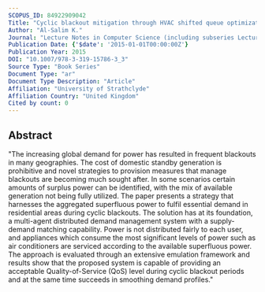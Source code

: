 ```yaml
---
SCOPUS_ID: 84922909042
Title: "Cyclic blackout mitigation through HVAC shifted queue optimization"
Author: "Al-Salim K."
Journal: "Lecture Notes in Computer Science (including subseries Lecture Notes in Artificial Intelligence and Lecture Notes in Bioinformatics)"
Publication Date: {'$date': '2015-01-01T00:00:00Z'}
Publication Year: 2015
DOI: "10.1007/978-3-319-15786-3_3"
Source Type: "Book Series"
Document Type: "ar"
Document Type Description: "Article"
Affiliation: "University of Strathclyde"
Affiliation Country: "United Kingdom"
Cited by count: 0
---
```


## Abstract
"The increasing global demand for power has resulted in frequent blackouts in many geographies. The cost of domestic standby generation is prohibitive and novel strategies to provision measures that manage blackouts are becoming much sought after. In some scenarios certain amounts of surplus power can be identified, with the mix of available generation not being fully utilized. The paper presents a strategy that harnesses the aggregated superfluous power to fulfil essential demand in residential areas during cyclic blackouts. The solution has at its foundation, a multi-agent distributed demand management system with a supply-demand matching capability. Power is not distributed fairly to each user, and appliances which consume the most significant levels of power such as air conditioners are serviced according to the available superfluous power. The approach is evaluated through an extensive emulation framework and results show that the proposed system is capable of providing an acceptable Quality-of-Service (QoS) level during cyclic blackout periods and at the same time succeeds in smoothing demand profiles."
